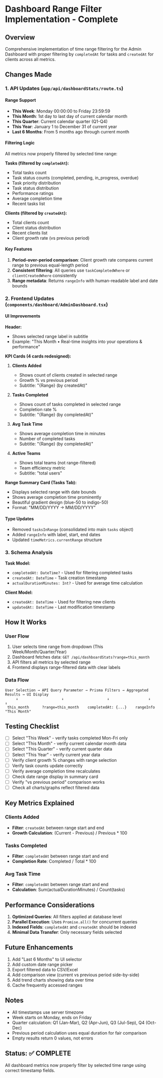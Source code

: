 # Dashboard Range Filter Implementation - Complete

## Overview
Comprehensive implementation of time range filtering for the Admin Dashboard with proper filtering by `completedAt` for tasks and `createdAt` for clients across all metrics.

## Changes Made

### 1. API Updates (`app/api/dashboardStats/route.ts`)

#### Range Support
- **This Week**: Monday 00:00:00 to Friday 23:59:59
- **This Month**: 1st day to last day of current calendar month
- **This Quarter**: Current calendar quarter (Q1-Q4)
- **This Year**: January 1 to December 31 of current year
- **Last 6 Months**: From 5 months ago through current month

#### Filtering Logic
All metrics now properly filtered by selected time range:

**Tasks (filtered by `completedAt`):**
- Total tasks count
- Task status counts (completed, pending, in_progress, overdue)
- Task priority distribution
- Task status distribution
- Performance ratings
- Average completion time
- Recent tasks list

**Clients (filtered by `createdAt`):**
- Total clients count
- Client status distribution
- Recent clients list
- Client growth rate (vs previous period)

#### Key Features
1. **Period-over-period comparison**: Client growth rate compares current range to previous equal-length period
2. **Consistent filtering**: All queries use `taskCompletedWhere` or `clientCreatedWhere` consistently
3. **Range metadata**: Returns `rangeInfo` with human-readable label and date bounds

### 2. Frontend Updates (`components/dashboard/AdminDashboard.tsx`)

#### UI Improvements

**Header:**
- Shows selected range label in subtitle
- Example: "This Month • Real-time insights into your operations & performance"

**KPI Cards (4 cards redesigned):**

1. **Clients Added**
   - Shows count of clients created in selected range
   - Growth % vs previous period
   - Subtitle: "{Range} (by createdAt)"

2. **Tasks Completed**
   - Shows count of tasks completed in selected range
   - Completion rate %
   - Subtitle: "{Range} (by completedAt)"

3. **Avg Task Time**
   - Shows average completion time in minutes
   - Number of completed tasks
   - Subtitle: "{Range} (by completedAt)"

4. **Active Teams**
   - Shows total teams (not range-filtered)
   - Team efficiency metric
   - Subtitle: "total users"

**Range Summary Card (Tasks Tab):**
- Displays selected range with date bounds
- Shows average completion time prominently
- Beautiful gradient design (blue-50 to indigo-50)
- Format: "MM/DD/YYYY → MM/DD/YYYY"

#### Type Updates
- Removed `tasksInRange` (consolidated into main `tasks` object)
- Added `rangeInfo` with label, start, end dates
- Updated `timeMetrics.currentRange` structure

### 3. Schema Analysis

**Task Model:**
- `completedAt: DateTime?` - Used for filtering completed tasks
- `createdAt: DateTime` - Task creation timestamp
- `actualDurationMinutes: Int?` - Used for average time calculation

**Client Model:**
- `createdAt: DateTime` - Used for filtering new clients
- `updatedAt: DateTime` - Last modification timestamp

## How It Works

### User Flow
1. User selects time range from dropdown (This Week/Month/Quarter/Year)
2. Dashboard fetches data: `GET /api/dashboardStats?range=this_month`
3. API filters all metrics by selected range
4. Frontend displays range-filtered data with clear labels

### Data Flow
```
User Selection → API Query Parameter → Prisma Filters → Aggregated Results → UI Display
     ↓                    ↓                    ↓                  ↓              ↓
 this_month      ?range=this_month    completedAt: {...}    rangeInfo    "This Month"
```

## Testing Checklist

- [ ] Select "This Week" - verify tasks completed Mon-Fri only
- [ ] Select "This Month" - verify current calendar month data
- [ ] Select "This Quarter" - verify current quarter data
- [ ] Select "This Year" - verify current year data
- [ ] Verify client growth % changes with range selection
- [ ] Verify task counts update correctly
- [ ] Verify average completion time recalculates
- [ ] Check date range display in summary card
- [ ] Verify "vs previous period" comparison works
- [ ] Check all charts/graphs reflect filtered data

## Key Metrics Explained

### Clients Added
- **Filter**: `createdAt` between range start and end
- **Growth Calculation**: (Current - Previous) / Previous * 100

### Tasks Completed
- **Filter**: `completedAt` between range start and end
- **Completion Rate**: Completed / Total * 100

### Avg Task Time
- **Filter**: `completedAt` between range start and end
- **Calculation**: Sum(actualDurationMinutes) / Count(tasks)

## Performance Considerations

1. **Optimized Queries**: All filters applied at database level
2. **Parallel Execution**: Uses `Promise.all()` for concurrent queries
3. **Indexed Fields**: `completedAt` and `createdAt` should be indexed
4. **Minimal Data Transfer**: Only necessary fields selected

## Future Enhancements

1. Add "Last 6 Months" to UI selector
2. Add custom date range picker
3. Export filtered data to CSV/Excel
4. Add comparison view (current vs previous period side-by-side)
5. Add trend charts showing data over time
6. Cache frequently accessed ranges

## Notes

- All timestamps use server timezone
- Week starts on Monday, ends on Friday
- Quarter calculation: Q1 (Jan-Mar), Q2 (Apr-Jun), Q3 (Jul-Sep), Q4 (Oct-Dec)
- Previous period calculation uses equal duration for fair comparison
- Empty results return 0 values, not errors

## Status: ✅ COMPLETE

All dashboard metrics now properly filter by selected time range using correct timestamp fields.
